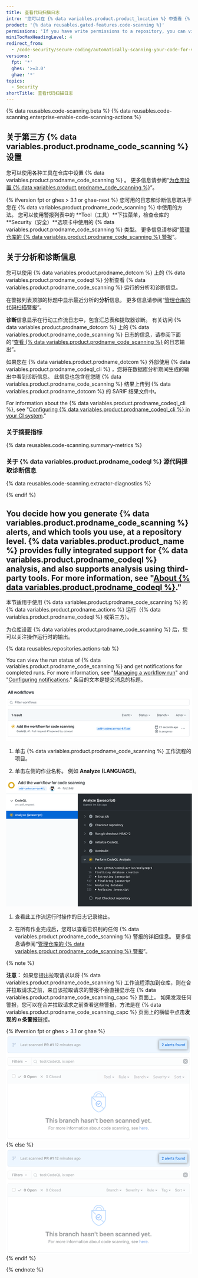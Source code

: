 ```yaml
---
title: 查看代码扫描日志
intro: '您可以在 {% data variables.product.product_location %} 中查看 {% data variables.product.prodname_code_scanning %} 分析期间生成的输出。'
product: '{% data reusables.gated-features.code-scanning %}'
permissions: 'If you have write permissions to a repository, you can view the {% data variables.product.prodname_code_scanning %} logs for that repository.'
miniTocMaxHeadingLevel: 4
redirect_from:
  - /code-security/secure-coding/automatically-scanning-your-code-for-vulnerabilities-and-errors/viewing-code-scanning-logs
versions:
  fpt: '*'
  ghes: '>=3.0'
  ghae: '*'
topics:
  - Security
shortTitle: 查看代码扫描日志
---
```


{% data reusables.code-scanning.beta %}
{% data reusables.code-scanning.enterprise-enable-code-scanning-actions %}

## 关于第三方 {% data variables.product.prodname_code_scanning %} 设置

您可以使用各种工具在仓库中设置 {% data variables.product.prodname_code_scanning %} 。 更多信息请参阅“[为仓库设置 {% data variables.product.prodname_code_scanning %}](/code-security/secure-coding/automatically-scanning-your-code-for-vulnerabilities-and-errors/setting-up-code-scanning-for-a-repository#options-for-setting-up-code-scanning)”。

{% ifversion fpt or ghes > 3.1 or ghae-next %}
您可用的日志和诊断信息取决于您在 {% data variables.product.prodname_code_scanning %} 中使用的方法。 您可以使用警报列表中的 **Tool（工具）**下拉菜单，检查仓库的 **Security（安全）**选项卡中使用的 {% data variables.product.prodname_code_scanning %} 类型。 更多信息请参阅“[管理仓库的 {% data variables.product.prodname_code_scanning %} 警报](/code-security/secure-coding/automatically-scanning-your-code-for-vulnerabilities-and-errors/managing-code-scanning-alerts-for-your-repository#viewing-the-alerts-for-a-repository)”。

## 关于分析和诊断信息

您可以使用 {% data variables.product.prodname_dotcom %} 上的 {% data variables.product.prodname_codeql %} 分析查看 {% data variables.product.prodname_code_scanning %} 运行的分析和诊断信息。

在警报列表顶部的标题中显示最近分析的**分析**信息。 更多信息请参阅“[管理仓库的代码扫描警报](/code-security/secure-coding/automatically-scanning-your-code-for-vulnerabilities-and-errors/managing-code-scanning-alerts-for-your-repository#viewing-the-alerts-for-a-repository)”。

**诊断**信息显示在行动工作流日志中，包含汇总表和提取器诊断。 有关访问 {% data variables.product.prodname_dotcom %} 上的 {% data variables.product.prodname_code_scanning %} 日志的信息，请参阅下面的“[查看 {% data variables.product.prodname_code_scanning %}](#viewing-the-logging-output-from-code-scanning) 的日志输出”。

如果您在 {% data variables.product.prodname_dotcom %} 外部使用 {% data variables.product.prodname_codeql_cli %} ，您将在数据库分析期间生成的输出中看到诊断信息。 此信息也包含在您随 {% data variables.product.prodname_code_scanning %} 结果上传到 {% data variables.product.prodname_dotcom %} 的 SARIF 结果文件中。

For information about the {% data variables.product.prodname_codeql_cli %}, see "[Configuring {% data variables.product.prodname_codeql_cli %} in your CI system](/code-security/secure-coding/using-codeql-code-scanning-with-your-existing-ci-system/configuring-codeql-cli-in-your-ci-system#viewing-log-and-diagnostic-information)."

### 关于摘要指标

{% data reusables.code-scanning.summary-metrics %}

### 关于 {% data variables.product.prodname_codeql %} 源代码提取诊断信息

{% data reusables.code-scanning.extractor-diagnostics %}

{% endif %}
## You decide how you generate {% data variables.product.prodname_code_scanning %} alerts, and which tools you use, at a repository level. {% data variables.product.product_name %} provides fully integrated support for {% data variables.product.prodname_codeql %} analysis, and also supports analysis using third-party tools. For more information, see "[About {% data variables.product.prodname_codeql %}](/github/finding-security-vulnerabilities-and-errors-in-your-code/about-code-scanning#about-codeql)."

本节适用于使用 {% data variables.product.prodname_code_scanning %} 的 {% data variables.product.prodname_actions %} 运行（{% data variables.product.prodname_codeql %} 或第三方）。

为仓库设置 {% data variables.product.prodname_code_scanning %} 后，您可以关注操作运行时的输出。

{% data reusables.repositories.actions-tab %}

  You can view the run status of {% data variables.product.prodname_code_scanning %} and get notifications for completed runs. For more information, see "[Managing a workflow run](/actions/configuring-and-managing-workflows/managing-a-workflow-run)" and "[Configuring notifications](/github/managing-subscriptions-and-notifications-on-github/configuring-notifications#github-actions-notification-options)." 条目的文本是提交消息的标题。

  ![After you commit the workflow file or create a pull request, {% data variables.product.prodname_code_scanning %} will analyze your code according to the frequency you specified in your workflow file. If you created a pull request, {% data variables.product.prodname_code_scanning %} will only analyze the code on the pull request's topic branch until you merge the pull request into the default branch of the repository.](/assets/images/help/repository/code-scanning-actions-list.png)

1. 单击 {% data variables.product.prodname_code_scanning %} 工作流程的项目。

2. 单击左侧的作业名称。 例如 **Analyze (LANGUAGE)**。

  ![{% data variables.product.prodname_code_scanning %} 工作流程的日志输出](/assets/images/help/repository/code-scanning-logging-analyze-action.png)

1. 查看此工作流运行时操作的日志记录输出。

1. 在所有作业完成后，您可以查看已识别的任何 {% data variables.product.prodname_code_scanning %} 警报的详细信息。 更多信息请参阅“[管理仓库的 {% data variables.product.prodname_code_scanning %} 警报](/code-security/secure-coding/managing-code-scanning-alerts-for-your-repository#viewing-the-alerts-for-a-repository)”。

{% note %}

**注意：** 如果您提出拉取请求以将 {% data variables.product.prodname_code_scanning %} 工作流程添加到仓库，则在合并拉取请求之前，来自该拉取请求的警报不会直接显示在 {% data variables.product.prodname_code_scanning_capc %} 页面上。 如果发现任何警报，您可以在合并拉取请求之前查看这些警报，方法是在 {% data variables.product.prodname_code_scanning_capc %} 页面上的横幅中点击**发现的 _n_ 条警报**链接。

{% ifversion fpt or ghes > 3.1 or ghae %}
  ![点击"发现的 n 条警报"链接](/assets/images/help/repository/code-scanning-alerts-found-link.png)
{% else %}
  ![点击"发现的 n 条警报"链接](/assets/images/enterprise/3.1/help/repository/code-scanning-alerts-found-link.png)
{% endif %}

{% endnote %}
